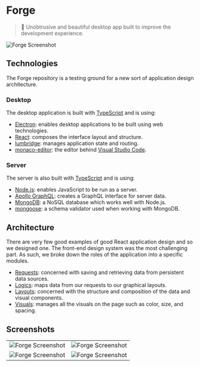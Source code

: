 # Forge

> 🏹 Unobtrusive and beautiful desktop app built to improve the development experience.

![Forge Screenshot](https://uploads-ssl.webflow.com/5be925d4130794d6c2052d79/5c133ce8ae722dd2099d7e38_Edit%20Snippet.png)

## Technologies

The Forge repository is a testing ground for a new sort of application design architecture.

### Desktop

The desktop application is built with [TypeScript](https://www.typescriptlang.org/) and is using:

- [Electron](https://electronjs.org/): enables desktop applications to be built using web technologies.
- [React](https://reactjs.org/): composes the interface layout and structure.
- [lumbridge](https://github.com/jackrobertscott/lumbridge): manages application state and routing.
- [monaco-editor](https://microsoft.github.io/monaco-editor/): the editor behind [Visual Studio Code](https://code.visualstudio.com/).

### Server

The server is also built with [TypeScript](https://www.typescriptlang.org/) and is using:

- [Node.js](https://nodejs.org/en/about/): enables JavaScript to be run as a server.
- [Apollo GraphQL](https://www.apollographql.com/): creates a GraphQL interface for server data.
- [MongoDB](https://www.mongodb.com/): a NoSQL database which works well with Node.js.
- [mongoose](https://mongoosejs.com/): a schema validator used when working with MongoDB.

## Architecture

There are very few good examples of good React application design and so we designed one. The front-end design system was the most challenging part. As such, we broke down the roles of the application into a specific modules.

- [Requests](https://github.com/jackrobertscott/forge/blob/master/docs/requests.md): concerned with saving and retrieving data from persistent data sources.
- [Logics](https://github.com/jackrobertscott/forge/blob/master/docs/logics.md): maps data from our requests to our graphical layouts.
- [Layouts](https://github.com/jackrobertscott/forge/blob/master/docs/layouts.md): concerned with the structure and composition of the data and visual components.
- [Visuals](https://github.com/jackrobertscott/forge/blob/master/docs/visuals.md): manages all the visuals on the page such as color, size, and spacing.

## Screenshots

|   |   |
|---|---|
| ![Forge Screenshot](https://uploads-ssl.webflow.com/5be925d4130794d6c2052d79/5c133ce8d3261ab085c37be4_Main%20Bundle%20Snippets%20Menu.png) | ![Forge Screenshot](https://uploads-ssl.webflow.com/5be925d4130794d6c2052d79/5c133ce7ae722d326f9d7e37_Main%20Bundle%20Snippets%20Inserting.png) |
| ![Forge Screenshot](https://uploads-ssl.webflow.com/5be925d4130794d6c2052d79/5c133ce8ae722dd2099d7e38_Edit%20Snippet.png) | ![Forge Screenshot](https://uploads-ssl.webflow.com/5be925d4130794d6c2052d79/5c133ce8d3261ab085c37be4_Main%20Bundle%20Snippets%20Menu.png) |
